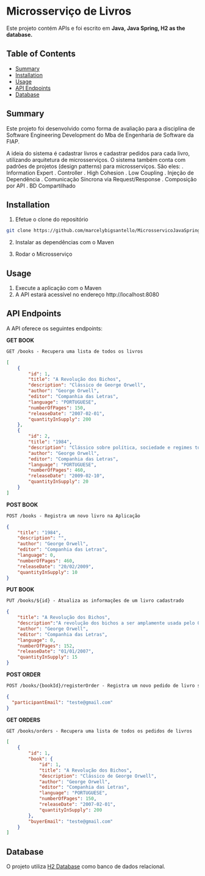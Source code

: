 # Microsserviço de Livros

Este projeto contém APIs e foi escrito em **Java, Java Spring, H2 as the database.**

## Table of Contents

- [Summary](#summary)
- [Installation](#installation)
- [Usage](#usage)
- [API Endpoints](#api-endpoints)
- [Database](#database)

## Summary
Este projeto foi desenvolvido como forma de avaliação para a disciplina de Software Engineering Development 
do Mba de Engenharia de Software da FIAP.

A ideia do sistema é cadastrar livros e cadastrar pedidos para cada livro, utilizando arquitetura de microsserviços.
O sistema também conta com padrões de projetos (design patterns) para microsserviços. 
São eles: 
    . Information Expert
    . Controller
    . High Cohesion
    . Low Coupling
    . Injeção de Dependência
    . Comunicação Síncrona via Request/Response
    . Composição por API
    . BD Compartilhado

## Installation

1. Efetue o clone do repositório

```bash
git clone https://github.com/marcelybigsantello/MicrosservicoJavaSpring.git
```

2. Instalar as dependências com o Maven

3. Rodar o Microsserviço

## Usage

1. Execute a aplicação com o Maven
2. A API estará acessível no endereço http://localhost:8080

## API Endpoints
A API oferece os seguintes endpoints:

**GET BOOK**
```markdown
GET /books - Recupera uma lista de todos os livros
```
```json
[
    {
        "id": 1,
        "title": "A Revolução dos Bichos",
        "description": "Clássico de George Orwell",
        "author": "George Orwell",
        "editor": "Companhia das Letras",
        "language": "PORTUGUESE",
        "numberOfPages": 150,
        "releaseDate": "2007-02-01",
        "quantityInSupply": 200
    },
    {
        "id": 2,
        "title": "1984",
        "description": "Clássico sobre política, sociedade e regimes totalitários",
        "author": "George Orwell",
        "editor": "Companhia das Letras",
        "language": "PORTUGUESE",
        "numberOfPages": 460,
        "releaseDate": "2009-02-10",
        "quantityInSupply": 20
    }
]
```

**POST BOOK**
```markdown
POST /books - Registra um novo livro na Aplicação
```
```json
{
	"title": "1984",
	"description": "", 
	"author": "George Orwell",
	"editor": "Companhia das Letras",
	"language": 0,
	"numberOfPages": 460,
	"releaseDate": "20/02/2009",
	"quantityInSupply": 10
}
```

**PUT BOOK**
```markdown
PUT /books/${id} - Atualiza as informações de um livro cadastrado
```

```json
{
	"title": "A Revolução dos Bichos",
	"description":"A revolução dos bichos a ser amplamente usada pelo Ocidente nas décadas seguintes como arma ideológica contra o comunismo. ", 
	"author": "George Orwell",
	"editor": "Companhia das Letras",
	"language": 0,
	"numberOfPages": 152,
	"releaseDate": "01/01/2007",
	"quantityInSupply": 15
}
```

**POST ORDER**
```markdown
POST /books/{bookId}/registerOrder - Registra um novo pedido de livro se houver no estoque
```

```json
{
  "participantEmail": "teste@gmail.com"
}
```

**GET ORDERS**
```markdown
GET /books/orders - Recupera uma lista de todos os pedidos de livros
```
```json
[
    {
        "id": 1,
        "book": {
            "id": 1,
            "title": "A Revolução dos Bichos",
            "description": "Clássico de George Orwell",
            "author": "George Orwell",
            "editor": "Companhia das Letras",
            "language": "PORTUGUESE",
            "numberOfPages": 150,
            "releaseDate": "2007-02-01",
            "quantityInSupply": 200
        },
        "buyerEmail": "teste@gmail.com"
    }
]
```


## Database
O projeto utiliza [H2 Database](https://www.h2database.com/html/tutorial.html) como banco de dados relacional.

